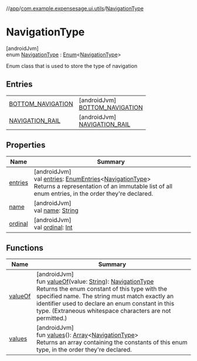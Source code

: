 //[app](../../../index.md)/[com.example.expensesage.ui.utils](../index.md)/[NavigationType](index.md)

# NavigationType

[androidJvm]\
enum [NavigationType](index.md) : [Enum](https://kotlinlang.org/api/latest/jvm/stdlib/kotlin/-enum/index.html)&lt;[NavigationType](index.md)&gt; 

Enum class that is used to store the type of navigation

## Entries

| | |
|---|---|
| [BOTTOM_NAVIGATION](-b-o-t-t-o-m_-n-a-v-i-g-a-t-i-o-n/index.md) | [androidJvm]<br>[BOTTOM_NAVIGATION](-b-o-t-t-o-m_-n-a-v-i-g-a-t-i-o-n/index.md) |
| [NAVIGATION_RAIL](-n-a-v-i-g-a-t-i-o-n_-r-a-i-l/index.md) | [androidJvm]<br>[NAVIGATION_RAIL](-n-a-v-i-g-a-t-i-o-n_-r-a-i-l/index.md) |

## Properties

| Name | Summary |
|---|---|
| [entries](entries.md) | [androidJvm]<br>val [entries](entries.md): [EnumEntries](https://kotlinlang.org/api/latest/jvm/stdlib/kotlin.enums/-enum-entries/index.html)&lt;[NavigationType](index.md)&gt;<br>Returns a representation of an immutable list of all enum entries, in the order they're declared. |
| [name](../../com.example.expensesage.ui.viewModels/-snack-bar-type/-e-r-r-o-r/index.md#-372974862%2FProperties%2F-912451524) | [androidJvm]<br>val [name](../../com.example.expensesage.ui.viewModels/-snack-bar-type/-e-r-r-o-r/index.md#-372974862%2FProperties%2F-912451524): [String](https://kotlinlang.org/api/latest/jvm/stdlib/kotlin/-string/index.html) |
| [ordinal](../../com.example.expensesage.ui.viewModels/-snack-bar-type/-e-r-r-o-r/index.md#-739389684%2FProperties%2F-912451524) | [androidJvm]<br>val [ordinal](../../com.example.expensesage.ui.viewModels/-snack-bar-type/-e-r-r-o-r/index.md#-739389684%2FProperties%2F-912451524): [Int](https://kotlinlang.org/api/latest/jvm/stdlib/kotlin/-int/index.html) |

## Functions

| Name | Summary |
|---|---|
| [valueOf](value-of.md) | [androidJvm]<br>fun [valueOf](value-of.md)(value: [String](https://kotlinlang.org/api/latest/jvm/stdlib/kotlin/-string/index.html)): [NavigationType](index.md)<br>Returns the enum constant of this type with the specified name. The string must match exactly an identifier used to declare an enum constant in this type. (Extraneous whitespace characters are not permitted.) |
| [values](values.md) | [androidJvm]<br>fun [values](values.md)(): [Array](https://kotlinlang.org/api/latest/jvm/stdlib/kotlin/-array/index.html)&lt;[NavigationType](index.md)&gt;<br>Returns an array containing the constants of this enum type, in the order they're declared. |
